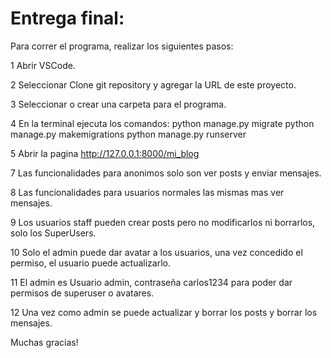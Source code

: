 # Entrega final:
Para correr el programa, realizar los siguientes pasos:

1 Abrir VSCode.

2 Seleccionar Clone git repository y agregar la URL de este proyecto.

3 Seleccionar o crear una carpeta para el programa.

4 En la terminal ejecuta los comandos:
  python manage.py migrate
  python manage.py makemigrations
  python manage.py runserver
 
5 Abrir la pagina http://127.0.0.1:8000/mi_blog

7 Las funcionalidades para anonimos solo son ver posts y enviar mensajes.

8 Las funcionalidades para usuarios normales las mismas mas ver mensajes.

9 Los usuarios staff pueden crear posts pero no modificarlos ni borrarlos, solo los SuperUsers.

10 Solo el admin puede dar avatar a los usuarios, una vez concedido el permiso, el usuario puede actualizarlo.

11 El admin es Usuario admin, contraseña carlos1234 para poder dar permisos de superuser o avatares.

12 Una vez como admin se puede actualizar y borrar los posts y borrar los mensajes.

Muchas gracias!

